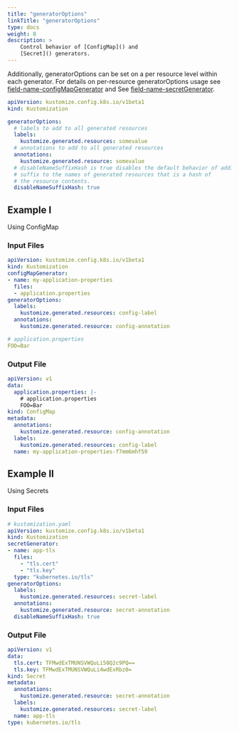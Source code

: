 ```yaml
---
title: "generatorOptions"
linkTitle: "generatorOptions"
type: docs
weight: 8
description: >
    Control behavior of [ConfigMap]() and
    [Secret]() generators.
---
```




Additionally, generatorOptions can be set on a per resource level within each
generator. For details on per-resource generatorOptions usage see
[field-name-configMapGenerator]() and See [field-name-secretGenerator]().

```yaml
apiVersion: kustomize.config.k8s.io/v1beta1
kind: Kustomization

generatorOptions:
  # labels to add to all generated resources
  labels:
    kustomize.generated.resources: somevalue
  # annotations to add to all generated resources
  annotations:
    kustomize.generated.resource: somevalue
  # disableNameSuffixHash is true disables the default behavior of adding a
  # suffix to the names of generated resources that is a hash of
  # the resource contents.
  disableNameSuffixHash: true
```

## Example I

Using ConfigMap

### Input Files

```yaml
apiVersion: kustomize.config.k8s.io/v1beta1
kind: Kustomization
configMapGenerator:
- name: my-application-properties
  files:
  - application.properties
generatorOptions:
  labels:
    kustomize.generated.resources: config-label
  annotations:
    kustomize.generated.resource: config-annotation
```

```yaml
# application.properties
FOO=Bar
```

### Output File

```yaml
apiVersion: v1
data:
  application.properties: |-
    # application.properties
    FOO=Bar
kind: ConfigMap
metadata:
  annotations:
    kustomize.generated.resource: config-annotation
  labels:
    kustomize.generated.resources: config-label
  name: my-application-properties-f7mm6mhf59
```

## Example II

Using Secrets

### Input Files

```yaml
# kustomization.yaml
apiVersion: kustomize.config.k8s.io/v1beta1
kind: Kustomization
secretGenerator:
- name: app-tls
  files:
    - "tls.cert"
    - "tls.key"
  type: "kubernetes.io/tls"
generatorOptions:
  labels:
    kustomize.generated.resources: secret-label
  annotations:
    kustomize.generated.resource: secret-annotation
  disableNameSuffixHash: true
```

### Output File

```yaml
apiVersion: v1
data:
  tls.cert: TFMwdExTMUNSVWQuLi50Q2c9PQ==
  tls.key: TFMwdExTMUNSVWQuLi4wdExRbz0=
kind: Secret
metadata:
  annotations:
    kustomize.generated.resource: secret-annotation
  labels:
    kustomize.generated.resources: secret-label
  name: app-tls
type: kubernetes.io/tls
```
